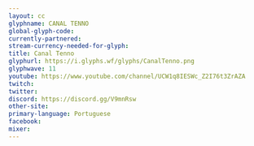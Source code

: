 ```yaml
---
layout: cc
glyphname: CANAL TENNO
global-glyph-code: 
currently-partnered: 
stream-currency-needed-for-glyph: 
title: Canal Tenno
glyphurl: https://i.glyphs.wf/glyphs/CanalTenno.png
glyphwave: 11
youtube: https://www.youtube.com/channel/UCW1q8IESWc_Z2I76t3ZrAZA
twitch: 
twitter: 
discord: https://discord.gg/V9mnRsw
other-site: 
primary-language: Portuguese
facebook: 
mixer: 
---
```


